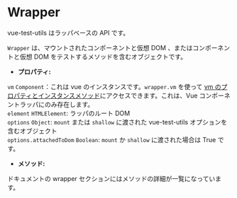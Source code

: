 # Wrapper

vue-test-utils はラッパベースの API です。
 
`Wrapper` は、マウントされたコンポーネントと仮想 DOM 、またはコンポーネントと仮想 DOM をテストするメソッドを含むオブジェクトです。

- **プロパティ:**

`vm` `Component`：これは vue のインスタンスです。`wrapper.vm` を使って [vm のプロパティとインスタンスメソッド](https://jp.vuejs.org/v2/api/#インスタンスプロパティ)にアクセスできます。これは、Vue コンポーネントラッパにのみ存在します。  
`element` `HTMLElement`: ラッパのルート DOM  
`options` `Object`: `mount` または `shallow` に渡された vue-test-utils オプションを含むオブジェクト  
`options.attachedToDom` `Boolean`: `mount` か `shallow` に渡された場合は True です。  

- **メソッド:**

ドキュメントの wrapper セクションにはメソッドの詳細が一覧になっています。
